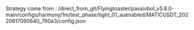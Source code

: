Strategy come from : /direct_from_git/Flyingtoaster/passivbot_v5.8.0-main/configs/harmony/1m/test_phase/tight_01_auenabled/MATICUSDT_20220817060640_760a3/config.json
